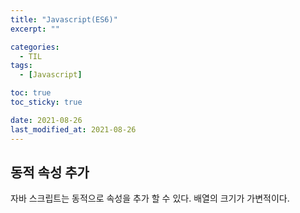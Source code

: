 ```yaml
---
title: "Javascript(ES6)"
excerpt: ""

categories:
  - TIL
tags:
  - [Javascript]

toc: true
toc_sticky: true

date: 2021-08-26
last_modified_at: 2021-08-26
---
```


## 동적 속성 추가
자바 스크립트는 동적으로 속성을 추가 할 수 있다. 배열의 크기가 가변적이다.
